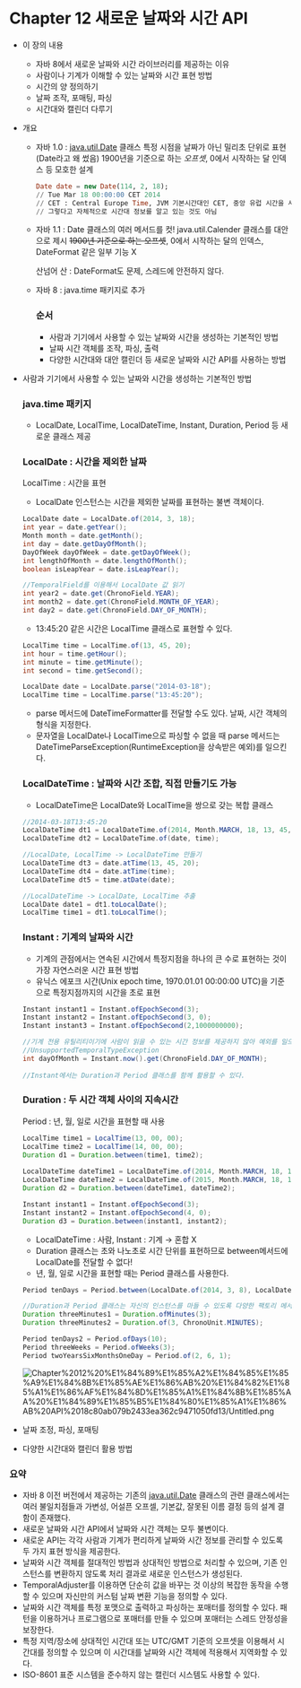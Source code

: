 # Chapter 12 새로운 날짜와 시간 API

- 이 장의 내용
    - 자바 8에서 새로운 날짜와 시간 라이브러리를 제공하는 이유
    - 사람이나 기계가 이해할 수 있는 날짜와 시간 표현 방법
    - 시간의 양 정의하기
    - 날짜 조작, 포매팅, 파싱
    - 시간대와 캘린더 다루기

- 개요
    - 자바 1.0 : [java.util.Date](http://java.util.Date) 클래스
    특정 시점을 날짜가 아닌 밀리초 단위로 표현(Date라고 왜 썼음)
    1900년을 기준으로 하는 *오프셋*, 0에서 시작하는 달 인덱스 등 모호한 설계

        ```sql
        Date date = new Date(114, 2, 18);
        // Tue Mar 18 00:00:00 CET 2014
        // CET : Central Europe Time, JVM 기본시간대인 CET, 중앙 유럽 시간을 사용,
        // 그렇다고 자체적으로 시간대 정보를 알고 있는 것도 아님
        ```

    - 자바 1.1 : Date 클래스의 여러 메서드를 컷! java.util.Calender 클래스를 대안으로 제시
    ~~1900년 기준으로 하는 오프셋~~, 0에서 시작하는 달의 인덱스, DateFormat 같은 일부 기능 X

        산넘어 산 : DateFormat도 문제, 스레드에 안전하지 않다.

    - 자바 8 : java.time 패키지로 추가

        ### 순서

        - 사람과 기기에서 사용할 수 있는 날짜와 시간을 생성하는 기본적인 방법
        - 날짜 시간 객체를 조작, 파싱, 출력
        - 다양한 시간대와 대안 캘린더 등 새로운 날짜와 시간 API를 사용하는 방법

- 사람과 기기에서 사용할 수 있는 날짜와 시간을 생성하는 기본적인 방법

    ### java.time 패키지

    - LocalDate, LocalTime, LocalDateTime, Instant, Duration, Period 등 새로운 클래스 제공

    ### LocalDate : 시간을 제외한 날짜
    LocalTime : 시간을 표현

    - LocalDate 인스턴스는 시간을 제외한 날짜를 표현하는 불변 객체이다.

    ```java
    LocalDate date = LocalDate.of(2014, 3, 18);
    int year = date.getYear();
    Month month = date.getMonth();
    int day = date.getDayOfMonth();
    DayOfWeek dayOfWeek = date.getDayOfWeek();
    int lengthOfMonth = date.lengthOfMonth();
    boolean isLeapYear = date.isLeapYear();

    //TemporalField를 이용해서 LocalDate 값 읽기
    int year2 = date.get(ChronoField.YEAR);
    int month2 = date.get(ChronoField.MONTH_OF_YEAR);
    int day2 = date.get(ChronoField.DAY_OF_MONTH);
    ```

    - 13:45:20 같은 시간은 LocalTime 클래스로 표현할 수 있다.

    ```java
    LocalTime time = LocalTime.of(13, 45, 20);
    int hour = time.getHour();
    int minute = time.getMinute();
    int second = time.getSecond();

    LocalDate date = LocalDate.parse("2014-03-18");
    LocalTime time = LocalTime.parse("13:45:20");
    ```

    - parse 메서드에 DateTimeFormatter를 전달할 수도 있다. 날짜, 시간 객체의 형식을 지정한다.
    - 문자열을 LocalDate나 LocalTime으로 파싱할 수 없을 때 parse 메서드는 DateTimeParseException(RuntimeException을 상속받은 예외)를 일으킨다.

    ### LocalDateTime : 날짜와 시간 조합, 직접 만들기도 가능

    - LocalDateTime은 LocalDate와 LocalTime을 쌍으로 갖는 복합 클래스

    ```java
    //2014-03-18T13:45:20
    LocalDateTime dt1 = LocalDateTime.of(2014, Month.MARCH, 18, 13, 45, 20);
    LocalDateTime dt2 = LocalDateTime.of(date, time);

    //LocalDate, LocalTime -> LocalDateTime 만들기
    LocalDateTime dt3 = date.atTime(13, 45, 20);
    LocalDateTime dt4 = date.atTime(time);
    LocalDateTime dt5 = time.atDate(date);

    //LocalDateTime -> LocalDate, LocalTime 추출
    LocalDate date1 = dt1.toLocalDate();
    LocalTime time1 = dt1.toLocalTime();
    ```

    ### Instant : 기계의 날짜와 시간

    - 기계의 관점에서는 연속된 시간에서 특정지점을 하나의 큰 수로 표현하는 것이 가장 자연스러운 시간 표현 방법
    - 유닉스 에포크 시간(Unix epoch time, 1970.01.01 00:00:00 UTC)을 기준으로 특정지점까지의 시간을 초로 표현

    ```java
    Instant instant1 = Instant.ofEpochSecond(3);
    Instant instant2 = Instant.ofEpochSecond(3, 0);
    Instant instant3 = Instant.ofEpochSecond(2,1000000000);

    //기계 전용 유틸리티이기에 사람이 읽을 수 있는 시간 정보를 제공하지 않아 예외를 일으킨다.
    //UnsupportedTemporalTypeException
    int dayOfMonth = Instant.now().get(ChronoField.DAY_OF_MONTH);
        
    //Instant에서는 Duration과 Period 클래스를 함께 활용할 수 있다.
    ```

    ### Duration : 두 시간 객체 사이의 지속시간
    Period : 년, 월, 일로 시간을 표현할 때 사용

    ```java
    LocalTime time1 = LocalTime(13, 00, 00);
    LocalTime time2 = LocalTime(14, 00, 00);
    Duration d1 = Duration.between(time1, time2);
        
    LocalDateTime dateTime1 = LocalDateTime.of(2014, Month.MARCH, 18, 13, 00, 00);
    LocalDateTime dateTime2 = LocalDateTime.of(2015, Month.MARCH, 18, 13, 00, 00);
    Duration d2 = Duration.between(dateTime1, dateTime2);

    Instant instant1 = Instant.ofEpochSecond(3);
    Instant instant2 = Instant.ofEpochSecond(4, 0);
    Duration d3 = Duration.between(instant1, instant2);
    ```

    - LocalDateTime : 사람, Instant : 기계 → 혼합 X
    - Duration 클래스는 초와 나노초로 시간 단위를 표현하므로 between메서드에 LocalDate를 전달할 수 없다!
    - 년, 월, 일로 시간을 표현할 때는 Period 클래스를 사용한다.

    ```java
    Period tenDays = Period.between(LocalDate.of(2014, 3, 8), LocalDate.of(2014, 3, 18));

    //Duration과 Period 클래스는 자신의 인스턴스를 마들 수 있도록 다양한 팩토리 메서드를 제공한다.
    Duration threeMinutes1 = Duration.ofMinutes(3);
    Duration threeMinutes2 = Duration.of(3, ChronoUnit.MINUTES);

    Period tenDays2 = Period.ofDays(10);
    Period threeWeeks = Period.ofWeeks(3);
    Period twoYearsSixMonthsOneDay = Period.of(2, 6, 1);
    ```

    ![Chapter%2012%20%E1%84%89%E1%85%A2%E1%84%85%E1%85%A9%E1%84%8B%E1%85%AE%E1%86%AB%20%E1%84%82%E1%85%A1%E1%86%AF%E1%84%8D%E1%85%A1%E1%84%8B%E1%85%AA%20%E1%84%89%E1%85%B5%E1%84%80%E1%85%A1%E1%86%AB%20API%2018c80ab079b2433ea362c9471050fd13/Untitled.png](Chapter%2012%20%E1%84%89%E1%85%A2%E1%84%85%E1%85%A9%E1%84%8B%E1%85%AE%E1%86%AB%20%E1%84%82%E1%85%A1%E1%86%AF%E1%84%8D%E1%85%A1%E1%84%8B%E1%85%AA%20%E1%84%89%E1%85%B5%E1%84%80%E1%85%A1%E1%86%AB%20API%2018c80ab079b2433ea362c9471050fd13/Untitled.png)

- 날짜 조정, 파싱, 포매팅

- 다양한 시간대와 캘린더 활용 방법

### 요약

- 자바 8 이전 버전에서 제공하는 기존의 [java.util.Date](http://java.util.Date) 클래스의 관련 클래스에서는 여러 불일치점들과 가변성, 어설픈 오프셀, 기본값, 잘못된 이름 결정 등의 설계 결함이 존재했다.
- 새로운 날짜와 시간 API에서 날짜와 시간 객체는 모두 불변이다.
- 새로운 API는 각각 사람과 기계가 편리하게 날짜와 시간 정보를 관리할 수 있도록 두 가지 표현 방식을 제공한다.
- 날짜와 시간 객체를 절대적인 방법과 상대적인 방법으로 처리할 수 있으며, 기존 인스턴스를 변환하지  않도록 처리 결과로 새로운 인스턴스가 생성된다.
- TemporalAdjuster를 이용하면 단순히 값을 바꾸는 것 이상의 복잡한 동작을 수행할 수 있으며 자신만의 커스텀 날짜 변환 기능을 정의할 수 있다.
- 날짜와 시간 객체를 특정 포맷으로 출력하고 파싱하는 포매터를 정의할 수 있다. 패턴을 이용하거나 프로그램으로 포매터를 만들 수 있으며 포매터는 스레드 안정성을 보장한다.
- 특정 지역/장소에 상대적인 시간대 또는 UTC/GMT 기준의 오프셋을 이용해서 시간대를 정의할 수 있으며 이 시간대를 날짜와 시간 객체에 적용해서 지역화할 수 있다.
- ISO-8601 표준 시스템을 준수하지 않는 캘린더 시스템도 사용할 수 있다.